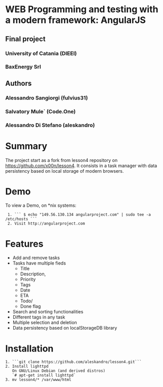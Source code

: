 # WEB Programming and testing with a modern framework: AngularJS

## Final project

### University of Catania (DIEEI)
### BaxEnergy Srl
 
 
 
## Authors
### Alessandro Sangiorgi (fulvius31)
### Salvatory Mule\` (Code.One)
### Alessandro Di Stefano (aleskandro)

# Summary
The project start as a fork from lesson4 repository on https://github.com/x00n/lesson4.
It consists in a task manager with data persistency based on local storage of modern browsers.

# Demo

To view a Demo, on *nix systems:

     1. ``` $ echo "149.56.130.134 angularproject.com" | sudo tee -a /etc/hosts ```
     2. Visit http://angularproject.com

# Features
* Add and remove tasks
* Tasks have multiple fieds 
    + Title
    + Description,
    + Priority
    + Tags
    + Date
    + ETA
    + Todo/
    + Done flag
* Search and sorting functionalities
* Different tags in any task
* Multiple selection and deletion
* Data persistency based on localStorageDB library

# Installation

    1. ```git clone https://github.com/aleskandro/lesson4.git```
    2. Install lighttpd 
	   On GNU/Linux Debian (and derived distros)
	   `# apt-get install lighttpd`
    3. mv lesson4/* /var/www/html


